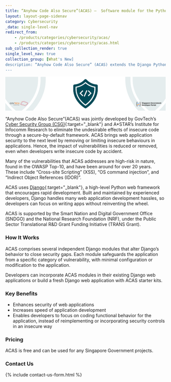 ```yaml
---
title: “Anyhow Code Also Secure”(ACAS) –  Software module for the Python Django framework that enhances web application security  
layout: layout-page-sidenav
category: Cybersecurity
_data: single-level-nav
redirect_from:
    - /products/categories/cybersecurity/acas/
    - /products/categories/cybersecurity/acas.html
sub_collection_render: true
single_level_nav: true
collection_group: [What's New]
description: “Anyhow Code Also Secure” (ACAS) extends the Django Python web framework to neutralise vulnerabilities and remove the attack surfaces of web applications.
---
```


![“Anyhow Code Also Secure”(ACAS) header banner](/assets/img/ACAS-HeaderBanner-v2.png)

“Anyhow Code Also Secure”(ACAS) was jointly developed by GovTech’s [Cyber Security Group (CSG)](https://www.tech.gov.sg/cyber-security-group){:target="_blank"} and A*STAR’s Institute for Infocomm Research to eliminate the undesirable effects of insecure code through a secure-by-default framework. ACAS brings web application security to the next level by removing or limiting insecure behaviours in applications. Hence, the impact of vulnerabilities is reduced or removed, even when developers write insecure code by accident.

Many of the vulnerabilities that ACAS addresses are high-risk in nature, found in the OWASP Top-10, and have been around for over 20 years. These include “Cross-site Scripting” (XSS), “OS command injection”, and “Indirect Object References (IDOR)”.

ACAS uses [Django](https://djangoproject.com){:target="_blank"}, a high-level Python web framework that encourages rapid development. Built and maintained by experienced developers, Django handles many web application development hassles, so developers can focus on writing apps without reinventing the wheel.

ACAS is supported by the Smart Nation and Digital Government Office (SNDGO) and the National Research Foundation (NRF), under the Public Sector Translational R&D Grant Funding Initiative (TRANS Grant).

### How It Works

ACAS comprises several independent Django modules that alter Django’s behavior to close security gaps. Each module safeguards the application from a specific category of vulnerability, with minimal configuration or modification to the application.

Developers can incorporate ACAS modules in their existing Django web applications or build a fresh Django web application with ACAS starter kits.

### Key Benefits

- Enhances security of web applications
- Increases speed of application development
- Enables developers to focus on coding functional behavior for the application, instead of reimplementing or incorporating security controls in an insecure way

### Pricing

ACAS is free and can be used for any Singapore Government projects.

### Contact Us

{% include contact-us-form.html %}
